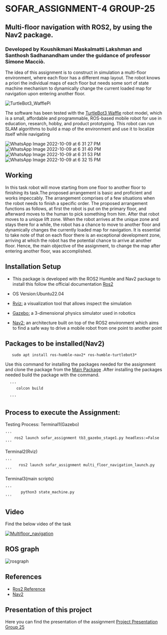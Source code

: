 # SOFAR_ASSIGNMENT-4  GROUP-25

## Multi-floor navigation with ROS2, by using the Nav2 package.
### Developed by Koushikmani Maskalmatti Lakshman and Santhosh Sadhanandham under the guidance of professor Simone Macciò. 
The idea of this assignment is to construct in simulation a multi-floor environment,
where each floor has a different map layout. The robot knows a priori the individual
maps of each floor but needs some sort of state machine mechanism to dynamically
change the current loaded map for navigation upon entering another floor.

![TurtleBot3_WafflePi](https://user-images.githubusercontent.com/81651764/194770503-45cbd61b-7b50-442e-b67a-140f7cc4dc28.png)

The software has been tested with the [TurtleBot3 Waffle](https://emanual.robotis.com/docs/en/platform/turtlebot3/overview/) robot model, which is a small, affordable and programmable, ROS-based mobile robot for use in education, research, hobby, and product prototyping. This robot can run SLAM algorithms to build a map of the environment and use it to localize itself while navigating

![WhatsApp Image 2022-10-09 at 6 31 27 PM](https://user-images.githubusercontent.com/81651764/194768565-9a267e62-92b0-49b5-b935-38ec3bb0cc98.jpeg)
![WhatsApp Image 2022-10-09 at 6 31 40 PM](https://user-images.githubusercontent.com/81651764/194768569-d0dbabc6-a9f6-426d-808c-4e7008731808.jpeg)
![WhatsApp Image 2022-10-09 at 6 31 53 PM](https://user-images.githubusercontent.com/81651764/194768572-8e25321e-be51-4c92-8967-445ccfec507f.jpeg)
![WhatsApp Image 2022-10-09 at 6 32 15 PM](https://user-images.githubusercontent.com/81651764/194768577-e759a366-f073-43db-98a7-ed00cc3c0a57.jpeg)


## Working
In this task robot will move starting from one floor to another floor to finishing its task.The proposed arrangement is basic and proficient and works impeccably. The arrangement comprises of a few situations when the robot needs to finish a specific order. The proposed arrangement functions as follows, at first the robot is put on the primary floor, and afterward moves to the human to pick something from him. After that robot moves to a unique lift zone. When the robot arrives at the unique zone and stays there for a while, the robot has a chance to move to another floor and dynamically changes the currently loaded map for navigation. It is essential to take note of that on each floor there is an exceptional development zone, arriving at which the robot has the potential chance to arrive at another floor. Hence, the main objective of the assignment, to change the map after entering another floor, was accomplished. 
## Installation Setup

- This package is developed with the ROS2 Humble and Nav2 package to install this follow the official documentation [Ros2](https://docs.ros.org/en/humble/index.html)

- OS Version:Ubuntu22.04

- [Rviz:](http://wiki.ros.org/rviz) a visualization tool that allows inspect the simulation

- [Gazebo:](https://gazebosim.org/home) a 3-dimensional physics simulator used in robotics

- [Nav2:](https://navigation.ros.org/) an architecture built on top of the ROS2 environment which aims to find a safe way to drive a mobile robot from one point to  another point


 
## Packages to be installed(Nav2)  

       sudo apt install ros-humble-nav2* ros-humble-turtlebot3*
       
   Use this command for installing the packages needed for the assignment and clone the package from the [Main Package](https://github.com/Koushikmani/sofar.git) .After installing the packages needed build the package with the command.
        
      '''
         colcon build
         
      '''
## Process to execute the Assignment:

Testing Process:
Terminal1(Gazebo)

    '''
        ros2 launch sofar_assignment tb3_gazebo_stage1.py headless:=False
    '''
Terminal2(Rviz)

    '''
          ros2 launch sofar_assignment multi_floor_navigation_launch.py
    '''
Terminal3(main scripts)

    '''
           python3 state_machine.py
    '''
    
## Video
  Find the below video of the task
  
  [![Multifloor_navigation](http://img.youtube.com/vi/kXnhNtac16s/0.jpg)](http://www.youtube.com/watch?v=kXnhNtac16s)

  
## ROS graph  
![rosgraph](https://user-images.githubusercontent.com/81651764/194779899-d44fa8c7-ca21-413c-85f0-b02506bc78ef.png)


## References
- [Ros2 Reference](https://automaticaddison.com/how-to-load-a-new-map-for-multi-floor-navigation-using-ros-2/) 
- [Nav2](https://navigation.ros.org/) 

## Presentation of this project

Here you can find the presentation of the assignment [Project Presentation Group 25](https://unigeit-my.sharepoint.com/:p:/g/personal/s5053566_studenti_unige_it/EeCkva1PZGBCpUs-2jkq8RsBeMHYbbMzjkVw-YB9Cmjlyg?e=VsFFik)
